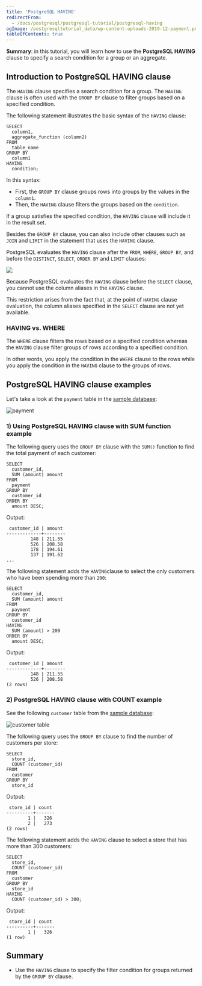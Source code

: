 ```yaml
---
title: 'PostgreSQL HAVING'
redirectFrom:
  - /docs/postgresql/postgresql-tutorial/postgresql-having
ogImage: /postgresqltutorial_data/wp-content-uploads-2019-12-payment.png
tableOfContents: true
---
```


**Summary**: in this tutorial, you will learn how to use the **PostgreSQL HAVING** clause to specify a search condition for a group or an aggregate.

## Introduction to PostgreSQL HAVING clause

The `HAVING` clause specifies a search condition for a group. The `HAVING` clause is often used with the `GROUP BY` clause to filter groups based on a specified condition.

The following statement illustrates the basic syntax of the `HAVING` clause:

```
SELECT
  column1,
  aggregate_function (column2)
FROM
  table_name
GROUP BY
  column1
HAVING
  condition;
```

In this syntax:

- First, the `GROUP BY` clause groups rows into groups by the values in the `column1`.
- Then, the `HAVING` clause filters the groups based on the `condition`.

If a group satisfies the specified condition, the `HAVING` clause will include it in the result set.

Besides the `GROUP BY` clause, you can also include other clauses such as `JOIN` and `LIMIT` in the statement that uses the `HAVING` clause.

PostgreSQL evaluates the `HAVING` clause after the `FROM`, `WHERE`, `GROUP BY`, and before the `DISTINCT`, `SELECT`, `ORDER BY` and `LIMIT` clauses:

![](/postgresqltutorial_data/postgresql-having.svg)

Because PostgreSQL evaluates the `HAVING` clause before the `SELECT` clause, you cannot use the column aliases in the `HAVING` clause.

This restriction arises from the fact that, at the point of `HAVING` clause evaluation, the column aliases specified in the `SELECT` clause are not yet available.

### HAVING vs. WHERE

The `WHERE` clause filters the rows based on a specified condition whereas the `HAVING` clause filter groups of rows according to a specified condition.

In other words, you apply the condition in the `WHERE` clause to the rows while you apply the condition in the `HAVING` clause to the groups of rows.

## PostgreSQL HAVING clause examples

Let's take a look at the `payment` table in the [sample database](/docs/postgresql/postgresql-getting-started/postgresql-sample-database):

![payment](/postgresqltutorial_data/wp-content-uploads-2019-12-payment.png)

### 1) Using PostgreSQL HAVING clause with SUM function example

The following query uses the `GROUP BY` clause with the `SUM()` function to find the total payment of each customer:

```
SELECT
  customer_id,
  SUM (amount) amount
FROM
  payment
GROUP BY
  customer_id
ORDER BY
  amount DESC;
```

Output:

```
 customer_id | amount
-------------+--------
         148 | 211.55
         526 | 208.58
         178 | 194.61
         137 | 191.62
...
```

The following statement adds the `HAVING`clause to select the only customers who have been spending more than `200`:

```
SELECT
  customer_id,
  SUM (amount) amount
FROM
  payment
GROUP BY
  customer_id
HAVING
  SUM (amount) > 200
ORDER BY
  amount DESC;
```

Output:

```
 customer_id | amount
-------------+--------
         148 | 211.55
         526 | 208.58
(2 rows)
```

### 2) PostgreSQL HAVING clause with COUNT example

See the following `customer` table from the [sample database](/docs/postgresql/postgresql-getting-started/postgresql-sample-database):

![customer table](/postgresqltutorial_data/wp-content-uploads-2013-05-customer-table.png)

The following query uses the `GROUP BY` clause to find the number of customers per store:

```
SELECT
  store_id,
  COUNT (customer_id)
FROM
  customer
GROUP BY
  store_id
```

Output:

```
 store_id | count
----------+-------
        1 |   326
        2 |   273
(2 rows)
```

The following statement adds the `HAVING` clause to select a store that has more than 300 customers:

```
SELECT
  store_id,
  COUNT (customer_id)
FROM
  customer
GROUP BY
  store_id
HAVING
  COUNT (customer_id) > 300;
```

Output:

```
 store_id | count
----------+-------
        1 |   326
(1 row)
```

## Summary

- Use the `HAVING` clause to specify the filter condition for groups returned by the `GROUP BY` clause.
